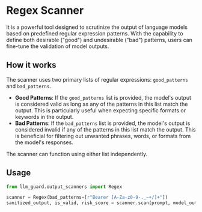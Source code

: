 # Regex Scanner

It is a powerful tool designed to scrutinize the output of language models based on predefined regular expression
patterns. With the capability to define both desirable ("good") and undesirable ("bad") patterns, users can fine-tune
the validation of model outputs.

## How it works

The scanner uses two primary lists of regular expressions: `good_patterns` and `bad_patterns`.

- **Good Patterns**: If the `good_patterns` list is provided, the model's output is considered valid as long as any of
  the patterns in this list match the output. This is particularly useful when expecting specific formats or keywords in
  the output.
- **Bad Patterns**: If the `bad_patterns` list is provided, the model's output is considered invalid if any of the
  patterns in this list match the output. This is beneficial for filtering out unwanted phrases, words, or formats from
  the model's responses.

The scanner can function using either list independently.

## Usage

```python
from llm_guard.output_scanners import Regex

scanner = Regex(bad_patterns=[r"Bearer [A-Za-z0-9-._~+/]+"])
sanitized_output, is_valid, risk_score = scanner.scan(prompt, model_output)
```
